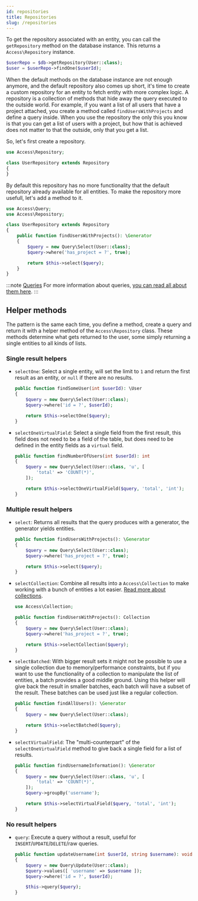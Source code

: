 ```yaml
---
id: repositories
title: Repositories
slug: /repositories
---
```


To get the repository associated with an entity, you can call the
`getRepository` method on the database instance. This returns a
`Access\Repository` instance.

```php
$userRepo = $db->getRepository(User::class);
$user = $userRepo->findOne($userId);
```

When the default methods on the database instance are not enough anymore, and
the default repository also comes up short, it's time to create a custom
repository for an entity to fetch entity with more complex logic. A repository
is a collection of methods that hide away the query executed to the outside
world. For example, if you want a list of all users that have a project
attached, you create a method called `findUsersWithProjects` and define a query
inside. When you use the repository the only this you know is that you can get a
list of users with a project, but how that is achieved does not matter to that
the outside, only that you get a list.

So, let's first create a repository.

```php title="UserRepository.php"
use Access\Repository;

class UserRepository extends Repository
{
}
```

By default this repository has no more functionality that the default repository
already available for all entities. To make the repository more usefull, let's
add a method to it.

```php title="UserRepository.php"
use Access\Query;
use Access\Repository;

class UserRepository extends Repository
{
    public function findUsersWithProjects(): \Generator
    {
        $query = new Query\Select(User::class);
        $query->where('has_project = ?', true);

        return $this->select($query);
    }
}
```

:::note [Queries](queries)
For more information about queries, [you can read all about them here](queries).
:::

## Helper methods

The pattern is the same each time, you define a method, create a query and
return it with a helper method of the `Access\Repository` class. These methods
determine what gets returned to the user, some simply returning a single
entities to all kinds of lists.

### Single result helpers

-   `selectOne`: Select a single entity, will set the limit to `1` and return the
    first result as an entity, or `null` if there are no results.

    ```php
    public function findSomeUser(int $userId): \User
    {
        $query = new Query\Select(User::class);
        $query->where('id = ?', $userId);

        return $this->selectOne($query);
    }
    ```

-   `selectOneVirtualField`: Select a single field from the first result, this
    field does not need to be a field of the table, but does need to be defined in
    the entity fields as a `virtual` field.

    ```php
    public function findNumberOfUsers(int $userId): int
    {
        $query = new Query\Select(User::class, 'u', [
            'total' => 'COUNT(*)',
        ]);

        return $this->selectOneVirtualField($query, 'total', 'int');
    }
    ```

### Multiple result helpers

-   `select`: Returns all results that the query produces with a generator, the
    generator yields entities.

    ```php
    public function findUsersWithProjects(): \Generator
    {
        $query = new Query\Select(User::class);
        $query->where('has_project = ?', true);

        return $this->select($query);
    }
    ```

-   `selectCollection`: Combine all results into a `Access\Collection` to make
    working with a bunch of entities a lot easier. [Read more about
    collections](collections).

    ```php
    use Access\Collection;

    public function findUsersWithProjects(): Collection
    {
        $query = new Query\Select(User::class);
        $query->where('has_project = ?', true);

        return $this->selectCollection($query);
    }
    ```

-   `selectBatched`: With bigger result sets it might not be possible to use a
    single collection due to memory/performance constraints, but if you want to
    use the functionality of a collection to manipulate the list of entities, a
    batch provides a good middle ground. Using this helper will give back the
    result in smaller batches, each batch will have a subset of the result. These
    batches can be used just like a regular collection.

    ```php
    public function findAllUsers(): \Generator
    {
        $query = new Query\Select(User::class);

        return $this->selectBatched($query);
    }
    ```

-   `selectVirtualField`: The "multi-counterpart" of the `selectOneVirtualField`
    method to give back a single field for a list of results.

    ```php
    public function findUsernameInformation(): \Generator
    {
        $query = new Query\Select(User::class, 'u', [
            'total' => 'COUNT(*)',
        ]);
        $query->groupBy('username');

        return $this->selectVirtualField($query, 'total', 'int');
    }
    ```

### No result helpers

-   `query`: Execute a query without a result, useful for
    `INSERT`/`UPDATE`/`DELETE`/raw queries.

    ```php
    public function updateUsername(int $userId, string $username): void
    {
        $query = new Query\Update(User::class);
        $query->values([ 'username' => $username ]);
        $query->where('id = ?', $userId);

        $this->query($query);
    }
    ```
